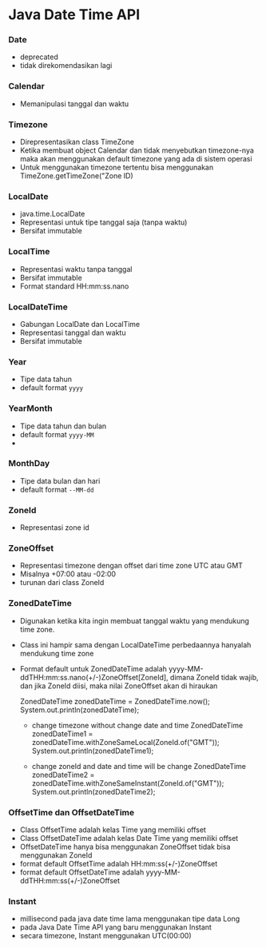 # Java Date Time API

### Date
- deprecated
- tidak direkomendasikan lagi


### Calendar
- Memanipulasi tanggal dan waktu

### Timezone
- Direpresentasikan class TimeZone
- Ketika membuat object Calendar dan tidak menyebutkan timezone-nya maka akan menggunakan default timezone yang ada di sistem operasi
- Untuk menggunakan timezone tertentu bisa menggunakan TimeZone.getTimeZone("Zone ID)

### LocalDate
- java.time.LocalDate
- Representasi untuk tipe tanggal saja (tanpa waktu)
- Bersifat immutable

### LocalTime
- Representasi waktu tanpa tanggal
- Bersifat immutable
- Format standard HH:mm:ss.nano

### LocalDateTime
- Gabungan LocalDate dan LocalTime
- Representasi tanggal dan waktu
- Bersifat immutable


### Year
- Tipe data tahun
- default format `yyyy`

### YearMonth
- Tipe data tahun dan bulan
- default format `yyyy-MM`
- 
### MonthDay
- Tipe data  bulan dan hari
- default format `--MM-dd`

### ZoneId
- Representasi zone id


### ZoneOffset
- Representasi timezone dengan offset dari time zone UTC atau GMT
- Misalnya +07:00 atau -02:00
- turunan dari class ZoneId



### ZonedDateTime
- Digunakan ketika kita ingin membuat tanggal waktu yang mendukung time zone.
- Class ini hampir sama dengan LocalDateTime perbedaannya hanyalah mendukung time zone
- Format default untuk ZonedDateTime adalah yyyy-MM-ddTHH:mm:ss.nano(+/-)ZoneOffset[ZoneId], dimana ZoneId tidak wajib, dan jika ZoneId diisi, maka nilai ZoneOffset akan di hiraukan
              
   
    ZonedDateTime zonedDateTime = ZonedDateTime.now();
    System.out.println(zonedDateTime);

     - change timezone without change date and time
    ZonedDateTime zonedDateTime1 = zonedDateTime.withZoneSameLocal(ZoneId.of("GMT"));
    System.out.println(zonedDateTime1);
    
    - change zoneId and date and time will be change
    ZonedDateTime zonedDateTime2 = zonedDateTime.withZoneSameInstant(ZoneId.of("GMT"));
    System.out.println(zonedDateTime2);

### OffsetTime dan OffsetDateTime
- Class OffsetTime adalah kelas Time yang memiliki offset
- Class OffsetDateTime adalah kelas Date Time yang memiliki offset
- OffsetDateTime hanya bisa menggunakan ZoneOffset tidak bisa menggunakan ZoneId
- format default OffsetTime adalah HH:mm:ss(+/-)ZoneOffset
- format default OffsetDateTime adalah yyyy-MM-ddTHH:mm:ss(+/-)ZoneOffset

### Instant
- millisecond pada java date time lama menggunakan tipe data Long
- pada Java Date Time API yang baru menggunakan Instant
- secara timezone, Instant menggunakan UTC(00:00)

